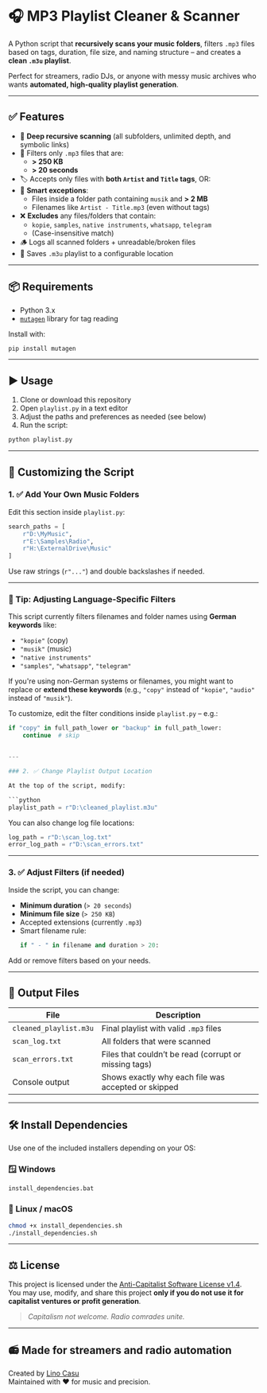 # 🎧 MP3 Playlist Cleaner & Scanner

A Python script that **recursively scans your music folders**, filters `.mp3` files based on tags, duration, file size, and naming structure – and creates a **clean `.m3u` playlist**.

Perfect for streamers, radio DJs, or anyone with messy music archives who wants **automated, high-quality playlist generation**.

---

## ✅ Features

- 🔁 **Deep recursive scanning** (all subfolders, unlimited depth, and symbolic links)
- 🎵 Filters only `.mp3` files that are:
  - **> 250 KB**
  - **> 20 seconds**
- 🏷️ Accepts only files with **both `Artist` and `Title` tags**, OR:
- 🧠 **Smart exceptions**:
  - Files inside a folder path containing `musik` and **> 2 MB**
  - Filenames like `Artist - Title.mp3` (even without tags)
- ❌ **Excludes** any files/folders that contain:
  - `kopie`, `samples`, `native instruments`, `whatsapp`, `telegram`
  - (Case-insensitive match)
- 🪵 Logs all scanned folders + unreadable/broken files
- 📂 Saves `.m3u` playlist to a configurable location

---

## 📦 Requirements

- Python 3.x
- [`mutagen`](https://pypi.org/project/mutagen/) library for tag reading

Install with:

```bash
pip install mutagen
```

---

## ▶️ Usage

1. Clone or download this repository
2. Open `playlist.py` in a text editor
3. Adjust the paths and preferences as needed (see below)
4. Run the script:

```bash
python playlist.py
```

---

## 🔧 Customizing the Script

### 1. ✅ Add Your Own Music Folders

Edit this section inside `playlist.py`:

```python
search_paths = [
    r"D:\MyMusic",
    r"E:\Samples\Radio",
    r"H:\ExternalDrive\Music"
]
```

Use raw strings (`r"..."`) and double backslashes if needed.

---

### 🧩 Tip: Adjusting Language-Specific Filters

This script currently filters filenames and folder names using **German keywords** like:

- `"kopie"` (copy)
- `"musik"` (music)
- `"native instruments"`
- `"samples"`, `"whatsapp"`, `"telegram"`

If you're using non-German systems or filenames, you might want to replace or **extend these keywords** (e.g., `"copy"` instead of `"kopie"`, `"audio"` instead of `"musik"`).

To customize, edit the filter conditions inside `playlist.py` – e.g.:

```python
if "copy" in full_path_lower or "backup" in full_path_lower:
    continue  # skip


---

### 2. ✅ Change Playlist Output Location

At the top of the script, modify:

```python
playlist_path = r"D:\cleaned_playlist.m3u"
```

You can also change log file locations:

```python
log_path = r"D:\scan_log.txt"
error_log_path = r"D:\scan_errors.txt"
```

---

### 3. ✅ Adjust Filters (if needed)

Inside the script, you can change:

- **Minimum duration** (`> 20 seconds`)
- **Minimum file size** (`> 250 KB`)
- Accepted extensions (currently `.mp3`)
- Smart filename rule:
  ```python
  if " - " in filename and duration > 20:
  ```

Add or remove filters based on your needs.

---

## 📁 Output Files

| File | Description |
|------|-------------|
| `cleaned_playlist.m3u` | Final playlist with valid `.mp3` files |
| `scan_log.txt`         | All folders that were scanned |
| `scan_errors.txt`      | Files that couldn’t be read (corrupt or missing tags) |
| Console output         | Shows exactly why each file was accepted or skipped |

---

## 🛠 Install Dependencies

Use one of the included installers depending on your OS:

### 🪟 Windows

```bat
install_dependencies.bat
```

### 🐧 Linux / macOS

```bash
chmod +x install_dependencies.sh
./install_dependencies.sh
```

---

## ⚖️ License

This project is licensed under the [Anti-Capitalist Software License v1.4](https://anticapitalist.software).  
You may use, modify, and share this project **only if you do not use it for capitalist ventures or profit generation**.

> *Capitalism not welcome. Radio comrades unite.*

---

## 📻 Made for streamers and radio automation

Created by [Lino Casu](https://github.com/LinoCasu)  
Maintained with ❤️ for music and precision.
